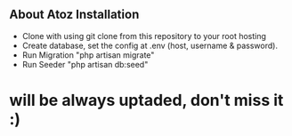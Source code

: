 ## About Atoz Installation

- Clone with using git clone from this repository to your root hosting
- Create database, set the config at .env (host, username & password).
- Run Migration "php artisan migrate"
- Run Seeder "php artisan db:seed"

# will be always uptaded, don't miss it :)
